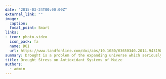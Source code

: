 ```yaml
---
date: "2015-03-24T00:00:00Z"
external_link: ""
image:
  caption: 
  focal_point: Smart
links:
- icon: photo-video
  icon_pack: fa
  name: DOI
  url: https://www.tandfonline.com/doi/abs/10.1080/03650340.2014.943198
summary: Drought is a problem of the expanding universe which seriously influences crop production and quality. The present study aimed to determine the effects of drought and rewatering on activities of antioxidant enzymes, chlorophyll, proline, and relative water contents. 
title: Drought Stress on Antioxidant Systems of Maize
authors: 
  - admin
---
```


